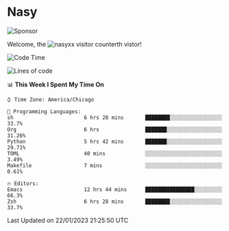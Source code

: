 # Nasy

<!--
<p align="center">
<img height="200" src="https://github-readme-stats.vercel.app/api?username=nasyxx&count_private=true&show_icons=true&theme=dracula&include_all_commits=true"/>
<img height="200" src="https://github-readme-stats.vercel.app/api/top-langs/?username=nasyxx&theme=dracula&hide=html,jupyter+notebook&count_private=true&show_icons=true"/>
</p>

  
----------------
-->

![Sponsor](https://img.shields.io/static/v1.svg?label=Sponsor&message=%E2%9D%A4&logo=GitHub&style=flat&color=pink)
 
Welcome, the ![nasyxx visitor counter](https://count.getloli.com/get/@nasyxx?theme=rule34)th vistor!
 
<!--START_SECTION:waka-->
![Code Time](http://img.shields.io/badge/Code%20Time-3%2C123%20hrs%2053%20mins-blue)

![Lines of code](https://img.shields.io/badge/From%20Hello%20World%20I%27ve%20Written-5%20Million%20lines%20of%20code-blue)

📊 **This Week I Spent My Time On** 

```text
⌚︎ Time Zone: America/Chicago

💬 Programming Languages: 
sh                       6 hrs 28 mins       ████████░░░░░░░░░░░░░░░░░   33.7% 
Org                      6 hrs               ███████░░░░░░░░░░░░░░░░░░   31.26% 
Python                   5 hrs 42 mins       ███████░░░░░░░░░░░░░░░░░░   29.71% 
TOML                     40 mins             ░░░░░░░░░░░░░░░░░░░░░░░░░   3.49% 
Makefile                 7 mins              ░░░░░░░░░░░░░░░░░░░░░░░░░   0.61%

🔥 Editors: 
Emacs                    12 hrs 44 mins      ████████████████░░░░░░░░░   66.3% 
Zsh                      6 hrs 28 mins       ████████░░░░░░░░░░░░░░░░░   33.7%

```


 Last Updated on 22/01/2023 21:25:50 UTC
<!--END_SECTION:waka-->

<!-- ![visitors](https://visitor-badge.laobi.icu/badge?page_id=nasyxx.nasyxx) -->
